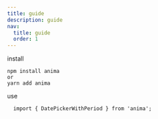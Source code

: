 ```yaml
---
title: guide
description: guide
nav:
  title: guide
  order: 1
---
```


install

```
npm install anima
or
yarn add anima
```

use
```
  import { DatePickerWithPeriod } from 'anima';
```
